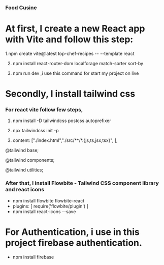 ### Food Cusine

# At first, I create a new React app with Vite and follow this step:

1.npm create vite@latest top-chef-recipes -- --template react

2. npm install react-router-dom localforage match-sorter sort-by

3. npm run dev ,i use this command for start my project on live

# Secondly, I install tailwind css

### For react vite follow few steps,

1.  npm install -D tailwindcss postcss autoprefixer

2.  npx tailwindcss init -p

3.  content: ["./index.html","./src/**/*.{js,ts,jsx,tsx}", ],

@tailwind base;

@tailwind components;

@tailwind utilities;

### After that, I install Flowbite - Tailwind CSS component library and react icons

- npm install flowbite flowbite-react
- plugins: [
  require('flowbite/plugin')
  ]
- npm install react-icons --save

# For Authentication, i use in this project firebase authentication.
- npm install firebase
